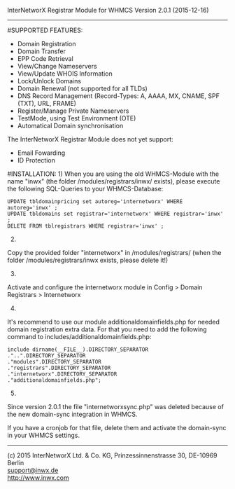 InterNetworX Registrar Module for WHMCS
Version 2.0.1 (2015-12-16)
____________________________________________________________________________________

#SUPPORTED FEATURES:
* Domain Registration
* Domain Transfer
* EPP Code Retrieval
* View/Change Nameservers
* View/Update WHOIS Information
* Lock/Unlock Domains
* Domain Renewal (not supported for all TLDs)
* DNS Record Management (Record-Types: A, AAAA, MX, CNAME, SPF (TXT), URL, FRAME)
* Register/Manage Private Nameservers
* TestMode, using Test Environment (OTE)
* Automatical Domain synchronisation

The InterNetworX Registrar Module does not yet support:

* Email Fowarding
* ID Protection

#INSTALLATION:
1)
When you are using the old WHMCS-Module with the name "inwx" (the folder 
/modules/registrars/inwx/ exists), please execute the following SQL-Queries
to your WHMCS-Database:

	UPDATE tbldomainpricing set autoreg='internetworx' WHERE autoreg='inwx' ;
	UPDATE tbldomains set registrar='internetworx' WHERE registrar='inwx' ;
	DELETE FROM tblregistrars WHERE registrar='inwx' ;
2)
Copy the provided folder "internetworx" in /modules/registrars/
(when the folder /modules/registrars/inwx exists, please delete it!)

3)
Activate and configure the internetworx module in 
Config > Domain Registrars > Internetworx

4)
It's recommend to use our module additionaldomainfields.php for needed 
domain registration extra data. For that you need to add the following 
command to includes/additionaldomainfields.php:

	include dirname(__FILE__).DIRECTORY_SEPARATOR
	."..".DIRECTORY_SEPARATOR
	."modules".DIRECTORY_SEPARATOR
	."registrars".DIRECTORY_SEPARATOR
	."internetworx".DIRECTORY_SEPARATOR
	."additionaldomainfields.php";

5)
Since version 2.0.1 the file "internetworxsync.php" was deleted because of
the new domain-sync integration in WHMCS.

If you have a cronjob for that file, delete them and activate the domain-sync
in your WHMCS settings.

____________________________________________________________________________________
(c) 2015 InterNetworX Ltd. & Co. KG, Prinzessinnenstrasse 30, DE-10969 Berlin<br>
support@inwx.de<br>
http://www.inwx.com
